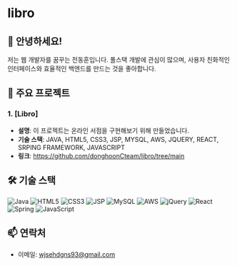 # libro
## 👋 안녕하세요!
저는 웹 개발자를 꿈꾸는 전동훈입니다.
풀스택 개발에 관심이 많으며, 사용자 친화적인 인터페이스와 효율적인 백엔드를 만드는 것을 좋아합니다.

## 🚀 주요 프로젝트
### 1. [Libro]
- **설명**: 이 프로젝트는 온라인 서점을 구현해보기 위해 만들었습니다.
- **기술 스택**: JAVA, HTML5, CSS3, JSP, MYSQL, AWS, JQUERY, REACT, SRPING FRAMEWORK, JAVASCRIPT
- **링크**: https://github.com/donghoonCteam/libro/tree/main

## 🛠 기술 스택
![Java](https://img.shields.io/badge/Java-007396?style=flat&logo=Java&logoColor=white)
![HTML5](https://img.shields.io/badge/HTML5-E34F26?style=flat&logo=HTML5&logoColor=white)
![CSS3](https://img.shields.io/badge/CSS3-1572B6?style=flat&logo=CSS3&logoColor=white)
![JSP](https://img.shields.io/badge/JSP-007396?style=flat&logo=Java&logoColor=white)
![MySQL](https://img.shields.io/badge/MySQL-4479A1?style=flat&logo=MySQL&logoColor=white)
![AWS](https://img.shields.io/badge/AWS-232F3E?style=flat&logo=Amazon-AWS&logoColor=white)
![jQuery](https://img.shields.io/badge/jQuery-0769AD?style=flat&logo=jQuery&logoColor=white)
![React](https://img.shields.io/badge/React-61DAFB?style=flat&logo=React&logoColor=black)
![Spring](https://img.shields.io/badge/Spring-6DB33F?style=flat&logo=Spring&logoColor=white)
![JavaScript](https://img.shields.io/badge/JavaScript-F7DF1E?style=flat&logo=JavaScript&logoColor=black)

## 📫 연락처
- 이메일: wjsehdgns93@gmail.com

